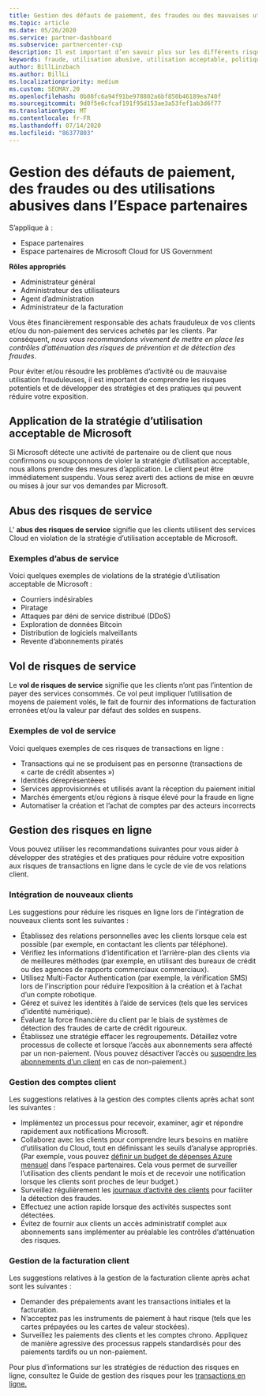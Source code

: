 ```yaml
---
title: Gestion des défauts de paiement, des fraudes ou des mauvaises utilisations
ms.topic: article
ms.date: 05/26/2020
ms.service: partner-dashboard
ms.subservice: partnercenter-csp
description: Il est important d’en savoir plus sur les différents risques impliqués dans les transactions en ligne et les meilleures pratiques pour gérer et atténuer ces risques.
keywords: fraude, utilisation abusive, utilisation acceptable, politique d’utilisation acceptable, non-paiement, client ne pas payer de facture, risque en ligne, vol de service, abus de service, suspendre un abonnement,
author: BillLinzbach
ms.author: BillLi
ms.localizationpriority: medium
ms.custom: SEOMAY.20
ms.openlocfilehash: 0b08fc6a94f91be978802a6bf850b46189ea740f
ms.sourcegitcommit: 9d0f5e6cfcaf191f95d153ae3a53fef1ab3d6f77
ms.translationtype: MT
ms.contentlocale: fr-FR
ms.lasthandoff: 07/14/2020
ms.locfileid: "86377803"
---
```

# <a name="managing-non-payment-fraud-or-misuse-in-partner-center"></a>Gestion des défauts de paiement, des fraudes ou des utilisations abusives dans l’Espace partenaires

S’applique à :

- Espace partenaires
- Espace partenaires de Microsoft Cloud for US Government

**Rôles appropriés**
- Administrateur général
- Administrateur des utilisateurs
- Agent d’administration
- Administrateur de la facturation

Vous êtes financièrement responsable des achats frauduleux de vos clients et/ou du non-paiement des services achetés par les clients. Par conséquent, *nous vous recommandons vivement de mettre en place les contrôles d’atténuation des risques de prévention et de détection des fraudes*.

Pour éviter et/ou résoudre les problèmes d’activité ou de mauvaise utilisation frauduleuses, il est important de comprendre les risques potentiels et de développer des stratégies et des pratiques qui peuvent réduire votre exposition.

## <a name="enforcement-of-microsoft-acceptable-use-policy"></a>Application de la stratégie d’utilisation acceptable de Microsoft

Si Microsoft détecte une activité de partenaire ou de client que nous confirmons ou soupçonnons de violer la stratégie d’utilisation acceptable, nous allons prendre des mesures d’application. Le client peut être immédiatement suspendu. Vous serez averti des actions de mise en œuvre ou mises à jour sur vos demandes par Microsoft.

## <a name="abuse-of-service-risks"></a>Abus des risques de service

L' **abus des risques de service** signifie que les clients utilisent des services Cloud en violation de la stratégie d’utilisation acceptable de Microsoft.

### <a name="examples-of-abuse-of-service"></a>Exemples d’abus de service

Voici quelques exemples de violations de la stratégie d’utilisation acceptable de Microsoft :

- Courriers indésirables
- Piratage
- Attaques par déni de service distribué (DDoS)
- Exploration de données Bitcoin
- Distribution de logiciels malveillants
- Revente d’abonnements piratés

## <a name="theft-of-service-risks"></a>Vol de risques de service

Le **vol de risques de service** signifie que les clients n’ont pas l’intention de payer des services consommés. Ce vol peut impliquer l’utilisation de moyens de paiement volés, le fait de fournir des informations de facturation erronées et/ou la valeur par défaut des soldes en suspens.

### <a name="examples-of-service-theft"></a>Exemples de vol de service

Voici quelques exemples de ces risques de transactions en ligne :

- Transactions qui ne se produisent pas en personne (transactions de « carte de crédit absentes »)
- Identités déreprésentéees
- Services approvisionnés et utilisés avant la réception du paiement initial
- Marchés émergents et/ou régions à risque élevé pour la fraude en ligne
- Automatiser la création et l’achat de comptes par des acteurs incorrects

## <a name="managing-online-risk"></a>Gestion des risques en ligne

Vous pouvez utiliser les recommandations suivantes pour vous aider à développer des stratégies et des pratiques pour réduire votre exposition aux risques de transactions en ligne dans le cycle de vie de vos relations client.

### <a name="onboarding-new-customers"></a>Intégration de nouveaux clients

Les suggestions pour réduire les risques en ligne lors de l’intégration de nouveaux clients sont les suivantes :

- Établissez des relations personnelles avec les clients lorsque cela est possible (par exemple, en contactant les clients par téléphone).
- Vérifiez les informations d’identification et l’arrière-plan des clients via de meilleures méthodes (par exemple, en utilisant des bureaux de crédit ou des agences de rapports commerciaux commerciaux).
- Utilisez Multi-Factor Authentication (par exemple, la vérification SMS) lors de l’inscription pour réduire l’exposition à la création et à l’achat d’un compte robotique.
- Gérez et suivez les identités à l’aide de services (tels que les services d’identité numérique).
- Évaluez la force financière du client par le biais de systèmes de détection des fraudes de carte de crédit rigoureux.
- Établissez une stratégie effacer les regroupements. Détaillez votre processus de collecte et lorsque l’accès aux abonnements sera affecté par un non-paiement. (Vous pouvez désactiver l’accès ou [suspendre les abonnements d’un client](suspend-a-subscription.md) en cas de non-paiement.)

### <a name="managing-customer-accounts"></a>Gestion des comptes client

Les suggestions relatives à la gestion des comptes clients après achat sont les suivantes :

- Implémentez un processus pour recevoir, examiner, agir et répondre rapidement aux notifications Microsoft.
- Collaborez avec les clients pour comprendre leurs besoins en matière d’utilisation du Cloud, tout en définissant les seuils d’analyse appropriés. (Par exemple, vous pouvez [définir un budget de dépenses Azure mensuel](set-an-azure-spending-budget-for-your-customers.md) dans l’espace partenaires. Cela vous permet de surveiller l’utilisation des clients pendant le mois et de recevoir une notification lorsque les clients sont proches de leur budget.)
- Surveillez régulièrement les [journaux d’activité des clients](activity-logs.md) pour faciliter la détection des fraudes.
- Effectuez une action rapide lorsque des activités suspectes sont détectées.
- Évitez de fournir aux clients un accès administratif complet aux abonnements sans implémenter au préalable les contrôles d’atténuation des risques.

### <a name="managing-customer-billing"></a>Gestion de la facturation client

Les suggestions relatives à la gestion de la facturation cliente après achat sont les suivantes :

- Demander des prépaiements avant les transactions initiales et la facturation.
- N’acceptez pas les instruments de paiement à haut risque (tels que les cartes prépayées ou les cartes de valeur stockées).
- Surveillez les paiements des clients et les comptes chrono. Appliquez de manière agressive des processus rappels standardisés pour des paiements tardifs ou un non-paiement.

Pour plus d’informations sur les stratégies de réduction des risques en ligne, consultez le Guide de gestion des risques pour les [transactions en ligne.](https://assets.windowsphone.com/7d885238-e13b-4f10-a682-3d5adacd2859/CSP-PartnerRiskGuide-APSFinal_InvariantCulture_Default.zip)
